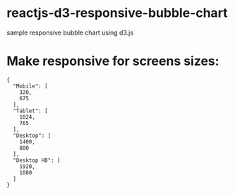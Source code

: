 # reactjs-d3-responsive-bubble-chart

sample responsive bubble chart using d3.js


# Make responsive for screens sizes:
```
{
  "Mobile": [
    320,
    675
  ],
  "Tablet": [
    1024,
    765
  ],
  "Desktop": [
    1400,
    800
  ],
  "Desktop HD": [
    1920,
    1080
  ]
}
```
